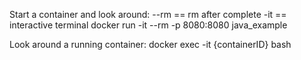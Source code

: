 
Start a container and look around:
--rm == rm after complete
-it == interactive terminal
docker run -it --rm -p 8080:8080 java_example

Look around a running container:
docker exec -it {containerID} bash

